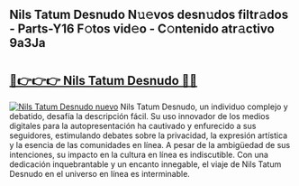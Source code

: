 ## Nils Tatum Desnudo N𝚞𝚎vos desn𝚞dos filtr𝚊dos - Parts-Y16 F𝚘tos vid𝚎o - C𝚘ntenido atr𝚊ctivo 9a3Ja

# <h2><a href="http://mb43nns.tromn.icu/?c=Nils+Tatum+Desnudo">🔗👉👉👉 Nils Tatum Desnudo 🔗🔗</a></h2>

[![Nils Tatum Desnudo nuevo](https://i.imgur.com/pEAQMta.gif)](http://mb43nns.tromn.icu/?c=Nils+Tatum+Desnudo)
Nils Tatum Desnudo, un individuo complejo y debatido, desafía la descripción fácil. Su uso innovador de los medios digitales para la autopresentación ha cautivado y enfurecido a sus seguidores, estimulando debates sobre la privacidad, la expresión artística y la esencia de las comunidades en línea. A pesar de la ambigüedad de sus intenciones, su impacto en la cultura en línea es indiscutible. Con una dedicación inquebrantable y un encanto innegable, el viaje de Nils Tatum Desnudo en el universo en línea es interminable.
